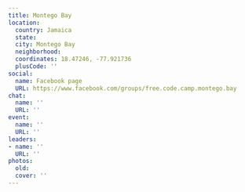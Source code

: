 ```yaml
---
title: Montego Bay
location:
  country: Jamaica
  state: 
  city: Montego Bay
  neighborhood: 
  coordinates: 18.47246, -77.921736
  plusCode: ''
social:
  name: Facebook page
  URL: https://www.facebook.com/groups/free.code.camp.montego.bay
chat:
  name: ''
  URL: ''
event:
  name: ''
  URL: ''
leaders:
- name: ''
  URL: ''
photos:
  old: 
  cover: ''
---
```

